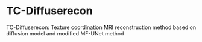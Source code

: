 # TC-Diffuserecon
TC-Diffuserecon: Texture coordination MRI reconstruction method based on diffusion model and modified MF-UNet method
